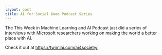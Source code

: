 ```yaml
---
layout: post
title: AI for Social Good Podcast Series
---
```


The This Week in Machine Learning and AI Podcast just did a series of interviews with Microsoft researchers working on making the world a better place with AI.

Check it out at https://twimlai.com/ai4society/

